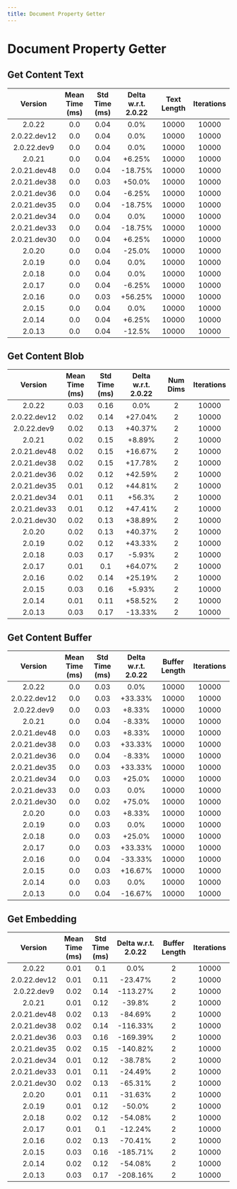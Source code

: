 ```yaml
---
title: Document Property Getter
---
```

# Document Property Getter

## Get Content Text

| Version | Mean Time (ms) | Std Time (ms) | Delta w.r.t. 2.0.22 | Text Length | Iterations |
| :---: | :---: | :---: | :---: | :---: | :---: |
| 2.0.22 | 0.0 | 0.04 | 0.0% | 10000 | 10000 |
| 2.0.22.dev12 | 0.0 | 0.04 | 0.0% | 10000 | 10000 |
| 2.0.22.dev9 | 0.0 | 0.04 | 0.0% | 10000 | 10000 |
| 2.0.21 | 0.0 | 0.04 | +6.25% | 10000 | 10000 |
| 2.0.21.dev48 | 0.0 | 0.04 | -18.75% | 10000 | 10000 |
| 2.0.21.dev38 | 0.0 | 0.03 | +50.0% | 10000 | 10000 |
| 2.0.21.dev36 | 0.0 | 0.04 | -6.25% | 10000 | 10000 |
| 2.0.21.dev35 | 0.0 | 0.04 | -18.75% | 10000 | 10000 |
| 2.0.21.dev34 | 0.0 | 0.04 | 0.0% | 10000 | 10000 |
| 2.0.21.dev33 | 0.0 | 0.04 | -18.75% | 10000 | 10000 |
| 2.0.21.dev30 | 0.0 | 0.04 | +6.25% | 10000 | 10000 |
| 2.0.20 | 0.0 | 0.04 | -25.0% | 10000 | 10000 |
| 2.0.19 | 0.0 | 0.04 | 0.0% | 10000 | 10000 |
| 2.0.18 | 0.0 | 0.04 | 0.0% | 10000 | 10000 |
| 2.0.17 | 0.0 | 0.04 | -6.25% | 10000 | 10000 |
| 2.0.16 | 0.0 | 0.03 | +56.25% | 10000 | 10000 |
| 2.0.15 | 0.0 | 0.04 | 0.0% | 10000 | 10000 |
| 2.0.14 | 0.0 | 0.04 | +6.25% | 10000 | 10000 |
| 2.0.13 | 0.0 | 0.04 | -12.5% | 10000 | 10000 |
## Get Content Blob

| Version | Mean Time (ms) | Std Time (ms) | Delta w.r.t. 2.0.22 | Num Dims | Iterations |
| :---: | :---: | :---: | :---: | :---: | :---: |
| 2.0.22 | 0.03 | 0.16 | 0.0% | 2 | 10000 |
| 2.0.22.dev12 | 0.02 | 0.14 | +27.04% | 2 | 10000 |
| 2.0.22.dev9 | 0.02 | 0.13 | +40.37% | 2 | 10000 |
| 2.0.21 | 0.02 | 0.15 | +8.89% | 2 | 10000 |
| 2.0.21.dev48 | 0.02 | 0.15 | +16.67% | 2 | 10000 |
| 2.0.21.dev38 | 0.02 | 0.15 | +17.78% | 2 | 10000 |
| 2.0.21.dev36 | 0.02 | 0.12 | +42.59% | 2 | 10000 |
| 2.0.21.dev35 | 0.01 | 0.12 | +44.81% | 2 | 10000 |
| 2.0.21.dev34 | 0.01 | 0.11 | +56.3% | 2 | 10000 |
| 2.0.21.dev33 | 0.01 | 0.12 | +47.41% | 2 | 10000 |
| 2.0.21.dev30 | 0.02 | 0.13 | +38.89% | 2 | 10000 |
| 2.0.20 | 0.02 | 0.13 | +40.37% | 2 | 10000 |
| 2.0.19 | 0.02 | 0.12 | +43.33% | 2 | 10000 |
| 2.0.18 | 0.03 | 0.17 | -5.93% | 2 | 10000 |
| 2.0.17 | 0.01 | 0.1 | +64.07% | 2 | 10000 |
| 2.0.16 | 0.02 | 0.14 | +25.19% | 2 | 10000 |
| 2.0.15 | 0.03 | 0.16 | +5.93% | 2 | 10000 |
| 2.0.14 | 0.01 | 0.11 | +58.52% | 2 | 10000 |
| 2.0.13 | 0.03 | 0.17 | -13.33% | 2 | 10000 |
## Get Content Buffer

| Version | Mean Time (ms) | Std Time (ms) | Delta w.r.t. 2.0.22 | Buffer Length | Iterations |
| :---: | :---: | :---: | :---: | :---: | :---: |
| 2.0.22 | 0.0 | 0.03 | 0.0% | 10000 | 10000 |
| 2.0.22.dev12 | 0.0 | 0.03 | +33.33% | 10000 | 10000 |
| 2.0.22.dev9 | 0.0 | 0.03 | +8.33% | 10000 | 10000 |
| 2.0.21 | 0.0 | 0.04 | -8.33% | 10000 | 10000 |
| 2.0.21.dev48 | 0.0 | 0.03 | +8.33% | 10000 | 10000 |
| 2.0.21.dev38 | 0.0 | 0.03 | +33.33% | 10000 | 10000 |
| 2.0.21.dev36 | 0.0 | 0.04 | -8.33% | 10000 | 10000 |
| 2.0.21.dev35 | 0.0 | 0.03 | +33.33% | 10000 | 10000 |
| 2.0.21.dev34 | 0.0 | 0.03 | +25.0% | 10000 | 10000 |
| 2.0.21.dev33 | 0.0 | 0.03 | 0.0% | 10000 | 10000 |
| 2.0.21.dev30 | 0.0 | 0.02 | +75.0% | 10000 | 10000 |
| 2.0.20 | 0.0 | 0.03 | +8.33% | 10000 | 10000 |
| 2.0.19 | 0.0 | 0.03 | 0.0% | 10000 | 10000 |
| 2.0.18 | 0.0 | 0.03 | +25.0% | 10000 | 10000 |
| 2.0.17 | 0.0 | 0.03 | +33.33% | 10000 | 10000 |
| 2.0.16 | 0.0 | 0.04 | -33.33% | 10000 | 10000 |
| 2.0.15 | 0.0 | 0.03 | +16.67% | 10000 | 10000 |
| 2.0.14 | 0.0 | 0.03 | 0.0% | 10000 | 10000 |
| 2.0.13 | 0.0 | 0.04 | -16.67% | 10000 | 10000 |
## Get Embedding

| Version | Mean Time (ms) | Std Time (ms) | Delta w.r.t. 2.0.22 | Buffer Length | Iterations |
| :---: | :---: | :---: | :---: | :---: | :---: |
| 2.0.22 | 0.01 | 0.1 | 0.0% | 2 | 10000 |
| 2.0.22.dev12 | 0.01 | 0.11 | -23.47% | 2 | 10000 |
| 2.0.22.dev9 | 0.02 | 0.14 | -113.27% | 2 | 10000 |
| 2.0.21 | 0.01 | 0.12 | -39.8% | 2 | 10000 |
| 2.0.21.dev48 | 0.02 | 0.13 | -84.69% | 2 | 10000 |
| 2.0.21.dev38 | 0.02 | 0.14 | -116.33% | 2 | 10000 |
| 2.0.21.dev36 | 0.03 | 0.16 | -169.39% | 2 | 10000 |
| 2.0.21.dev35 | 0.02 | 0.15 | -140.82% | 2 | 10000 |
| 2.0.21.dev34 | 0.01 | 0.12 | -38.78% | 2 | 10000 |
| 2.0.21.dev33 | 0.01 | 0.11 | -24.49% | 2 | 10000 |
| 2.0.21.dev30 | 0.02 | 0.13 | -65.31% | 2 | 10000 |
| 2.0.20 | 0.01 | 0.11 | -31.63% | 2 | 10000 |
| 2.0.19 | 0.01 | 0.12 | -50.0% | 2 | 10000 |
| 2.0.18 | 0.02 | 0.12 | -54.08% | 2 | 10000 |
| 2.0.17 | 0.01 | 0.1 | -12.24% | 2 | 10000 |
| 2.0.16 | 0.02 | 0.13 | -70.41% | 2 | 10000 |
| 2.0.15 | 0.03 | 0.16 | -185.71% | 2 | 10000 |
| 2.0.14 | 0.02 | 0.12 | -54.08% | 2 | 10000 |
| 2.0.13 | 0.03 | 0.17 | -208.16% | 2 | 10000 |
